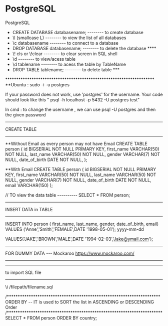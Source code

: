 # PostgreSQL
PostgreSQL
<ul>
<li>CREATE DATABASE databasename; -------- to create database
<li>\l (smallcase L)              -------- to view the list of all databases
<li>\c databasename               -------- to connect to a database
<li>DROP DATABASE databasename;   -------- to delete the database ****
<li>\! cls   or \!clear           -------- to clear screen in SQL shell
<li>\d                            -------- to view/acess table 
<li>\d tablename                  -------- to acess the table by TableName
<li>DROP TABLE tablename;         -------- to delete table ***

</ul>
********************************************************************
**Ubuntu : sudo -i -u postgres

If your password does not work, use 'postgres' for the username.  Your code should look like this " psql -h localhost -p 5432 -U postgres test"

In cmd : to change the username , we can use psql -U postgres and then the given password

********************************************************************
CREATE TABLE 
********************************************************************
**Without Email as every person may not have Email
CREATE TABLE person (
    id BIGSERIAL NOT NULL PRIMARY KEY,
    first_name VARCHAR(50) NOT NULL,
    last_name VARCHAR(50) NOT NULL,
    gender VARCHAR(7) NOT NULL,
    date_of_birth DATE NOT NULL,
);

**With Email
CREATE TABLE person (     id BIGSERIAL NOT NULL PRIMARY KEY,
    first_name VARCHAR(50) NOT NULL,
    last_name VARCHAR(50) NOT NULL,
    gender VARCHAR(7) NOT NULL,
    date_of_birth DATE NOT NULL,
    email VARCHAR(150)
);

// TO view the data table ----------
SELECT * FROM person;


****************************************************************************
INSERT DATA in TABLE
***************************************************************************

INSERT INTO person (
first_name,
last_name,
gender,
date_of_birth,
email)
VALUES ('Anne','Smith','FEMALE',DATE '1998-05-01');
                                      yyyy-mm-dd      

VALUES('JAKE','BROWN','MALE',DATE '1994-02-03','Jake@ymail.com');

********************************************************************
FOR DUMMY DATA --- Mockaroo
<a>https://www.mockaroo.com/</a>

**************************************************************************
***********************************************************************
to import SQL file 
*******************************************************************
\i /filepath/filename.sql


/**********************************************************************
ORDER BY -- IT is used to SORT the list in ASCENDING or DESCENDING Order
/***********************************************************************
SELECT * FROM person ORDER BY country;



